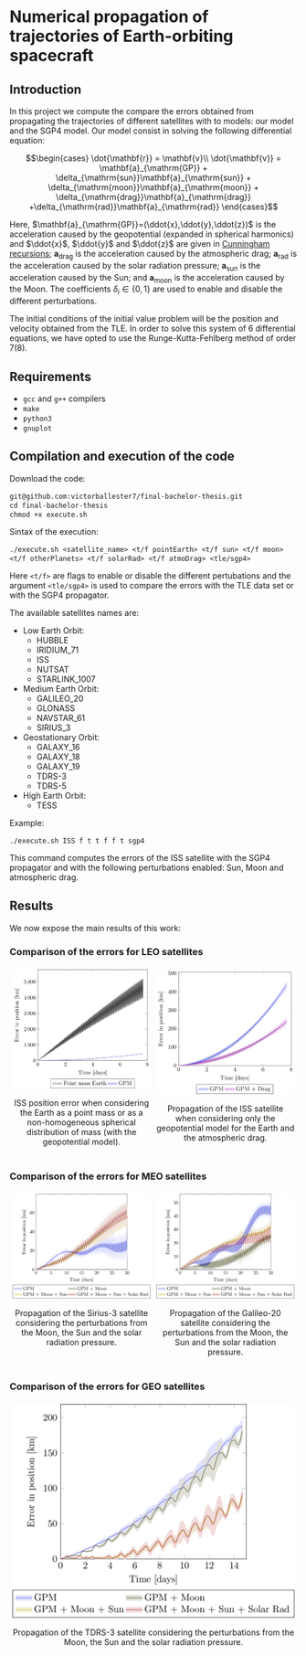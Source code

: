 # Numerical propagation of trajectories of Earth-orbiting spacecraft

## Introduction

In this project we compute the compare the errors obtained from propagating the trajectories of different satellites with to models: our model and the SGP4 model. Our model consist in solving the following differential equation:

```math
\begin{cases}
\dot{\mathbf{r}} = \mathbf{v}\\
\dot{\mathbf{v}} = \mathbf{a}_{\mathrm{GP}} + \delta_{\mathrm{sun}}\mathbf{a}_{\mathrm{sun}} + \delta_{\mathrm{moon}}\mathbf{a}_{\mathrm{moon}} + \delta_{\mathrm{drag}}\mathbf{a}_{\mathrm{drag}} +\delta_{\mathrm{rad}}\mathbf{a}_{\mathrm{rad}}
\end{cases}
```

Here, $`\mathbf{a}_{\mathrm{GP}}=(\ddot{x},\ddot{y},\ddot{z})`$ is the acceleration caused by the geopotential (expanded in spherical harmonics) and $\ddot{x}$, $\ddot{y}$ and $\ddot{z}$ are given in [Cunningham recursions](https://github.com/victorballester7/final-bachelor-thesis/blob/dc82b9a0204b01edc024837cc173b822f4e01464/docs/articles/cunningham1970.pdf); $`\mathbf{a}_{\mathrm{drag}}`$ is the acceleration caused by the atmospheric drag; $`\mathbf{a}_{\mathrm{rad}}`$ is the acceleration caused by the solar radiation pressure; $`\mathbf{a}_{\mathrm{sun}}`$ is the acceleration caused by the Sun; and $`\mathbf{a}_{\mathrm{moon}}`$ is the acceleration caused by the Moon. The coefficients $`\delta_{i}\in\{0,1\}`$ are used to enable and disable the different perturbations.

The initial conditions of the initial value problem will be the position and velocity obtained from the TLE. In order to solve this system of 6 differential equations, we have opted to use the Runge-Kutta-Fehlberg method of order 7(8).

## Requirements

- `gcc` and `g++` compilers
- `make`
- `python3`
- `gnuplot`

## Compilation and execution of the code

Download the code:

```
git@github.com:victorballester7/final-bachelor-thesis.git
cd final-bachelor-thesis
chmod +x execute.sh
```

Sintax of the execution:

```
./execute.sh <satellite_name> <t/f pointEarth> <t/f sun> <t/f moon> <t/f otherPlanets> <t/f solarRad> <t/f atmoDrag> <tle/sgp4>
```

Here `<t/f>` are flags to enable or disable the different pertubations and the argument `<tle/sgp4>` is used to compare the errors with the TLE data set or with the SGP4 propagator.

The available satellites names are:

- Low Earth Orbit:
  - HUBBLE
  - IRIDIUM_71
  - ISS
  - NUTSAT
  - STARLINK_1007
- Medium Earth Orbit:
  - GALILEO_20
  - GLONASS
  - NAVSTAR_61
  - SIRIUS_3
- Geostationary Orbit:
  - GALAXY_16
  - GALAXY_18
  - GALAXY_19
  - TDRS-3
  - TDRS-5
- High Earth Orbit:
  - TESS

Example:

```
./execute.sh ISS f t t f f t sgp4
```

This command computes the errors of the ISS satellite with the SGP4 propagator and with the following perturbations enabled: Sun, Moon and atmospheric drag.

## Results

We now expose the main results of this work:

### Comparison of the errors for LEO satellites

<div style="display: flex;" align="center">
  <div style="flex: 45%; padding: 5px;">
    <img src="../latex/Images/simulation/ISS_pointMass_comparison.jpg" alt="Image 1">
    <p>ISS position error when considering the Earth as a point mass or as a non-homogeneous spherical distribution of mass (with the geopotential model).</p>
  </div>
  <div style="flex: 45%; padding: 5px;">
    <img src="../latex/Images/simulation/ISS.jpg" alt="Image 2">
    <p>Propagation of the ISS satellite when considering only the geopotential model for the Earth and the atmospheric drag.</p>
  </div>
</div>

### Comparison of the errors for MEO satellites

<div style="display: flex;" align="center">
  <div style="flex: 50%; padding: 5px;">
    <img src="../latex/Images/simulation/SIRIUS.jpg" alt="Image 1">
    <p>Propagation of the Sirius-3 satellite considering the perturbations from the Moon, the Sun and the solar radiation pressure.</p>
  </div>
  <div style="flex: 50%; padding: 5px;">
    <img src="../latex/Images/simulation/GALILEO.jpg" alt="Image 2">
    <p>Propagation of the Galileo-20 satellite considering the perturbations from the Moon, the Sun and the solar radiation pressure.</p>
  </div>
</div>

### Comparison of the errors for GEO satellites

<div style="display: flex;" align="center">
  <div style="flex: 50%; padding: 5px;">
    <img src="../latex/Images/simulation/TDRS-3.jpg" alt="Image 2">
    <p>Propagation of the TDRS-3 satellite considering the perturbations from the Moon, the Sun and the solar radiation pressure.</p>
  </div>
</div>
